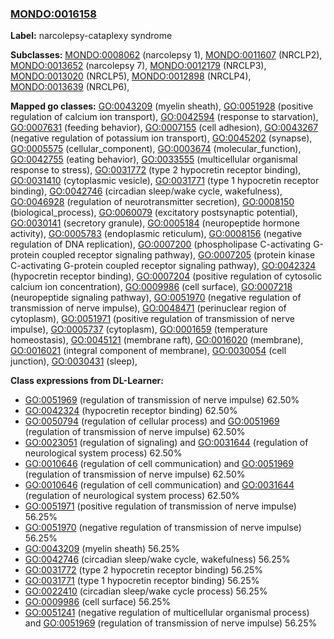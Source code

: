 
### [MONDO:0016158](http://purl.obolibrary.org/obo/MONDO_0016158)
**Label:** narcolepsy-cataplexy syndrome

**Subclasses:** [MONDO:0008062](http://purl.obolibrary.org/obo/MONDO_0008062) (narcolepsy 1), [MONDO:0011607](http://purl.obolibrary.org/obo/MONDO_0011607) (NRCLP2), [MONDO:0013652](http://purl.obolibrary.org/obo/MONDO_0013652) (narcolepsy 7), [MONDO:0012179](http://purl.obolibrary.org/obo/MONDO_0012179) (NRCLP3), [MONDO:0013020](http://purl.obolibrary.org/obo/MONDO_0013020) (NRCLP5), [MONDO:0012898](http://purl.obolibrary.org/obo/MONDO_0012898) (NRCLP4), [MONDO:0013639](http://purl.obolibrary.org/obo/MONDO_0013639) (NRCLP6), 

**Mapped go classes:** [GO:0043209](http://purl.obolibrary.org/obo/GO_0043209) (myelin sheath), [GO:0051928](http://purl.obolibrary.org/obo/GO_0051928) (positive regulation of calcium ion transport), [GO:0042594](http://purl.obolibrary.org/obo/GO_0042594) (response to starvation), [GO:0007631](http://purl.obolibrary.org/obo/GO_0007631) (feeding behavior), [GO:0007155](http://purl.obolibrary.org/obo/GO_0007155) (cell adhesion), [GO:0043267](http://purl.obolibrary.org/obo/GO_0043267) (negative regulation of potassium ion transport), [GO:0045202](http://purl.obolibrary.org/obo/GO_0045202) (synapse), [GO:0005575](http://purl.obolibrary.org/obo/GO_0005575) (cellular_component), [GO:0003674](http://purl.obolibrary.org/obo/GO_0003674) (molecular_function), [GO:0042755](http://purl.obolibrary.org/obo/GO_0042755) (eating behavior), [GO:0033555](http://purl.obolibrary.org/obo/GO_0033555) (multicellular organismal response to stress), [GO:0031772](http://purl.obolibrary.org/obo/GO_0031772) (type 2 hypocretin receptor binding), [GO:0031410](http://purl.obolibrary.org/obo/GO_0031410) (cytoplasmic vesicle), [GO:0031771](http://purl.obolibrary.org/obo/GO_0031771) (type 1 hypocretin receptor binding), [GO:0042746](http://purl.obolibrary.org/obo/GO_0042746) (circadian sleep/wake cycle, wakefulness), [GO:0046928](http://purl.obolibrary.org/obo/GO_0046928) (regulation of neurotransmitter secretion), [GO:0008150](http://purl.obolibrary.org/obo/GO_0008150) (biological_process), [GO:0060079](http://purl.obolibrary.org/obo/GO_0060079) (excitatory postsynaptic potential), [GO:0030141](http://purl.obolibrary.org/obo/GO_0030141) (secretory granule), [GO:0005184](http://purl.obolibrary.org/obo/GO_0005184) (neuropeptide hormone activity), [GO:0005783](http://purl.obolibrary.org/obo/GO_0005783) (endoplasmic reticulum), [GO:0008156](http://purl.obolibrary.org/obo/GO_0008156) (negative regulation of DNA replication), [GO:0007200](http://purl.obolibrary.org/obo/GO_0007200) (phospholipase C-activating G-protein coupled receptor signaling pathway), [GO:0007205](http://purl.obolibrary.org/obo/GO_0007205) (protein kinase C-activating G-protein coupled receptor signaling pathway), [GO:0042324](http://purl.obolibrary.org/obo/GO_0042324) (hypocretin receptor binding), [GO:0007204](http://purl.obolibrary.org/obo/GO_0007204) (positive regulation of cytosolic calcium ion concentration), [GO:0009986](http://purl.obolibrary.org/obo/GO_0009986) (cell surface), [GO:0007218](http://purl.obolibrary.org/obo/GO_0007218) (neuropeptide signaling pathway), [GO:0051970](http://purl.obolibrary.org/obo/GO_0051970) (negative regulation of transmission of nerve impulse), [GO:0048471](http://purl.obolibrary.org/obo/GO_0048471) (perinuclear region of cytoplasm), [GO:0051971](http://purl.obolibrary.org/obo/GO_0051971) (positive regulation of transmission of nerve impulse), [GO:0005737](http://purl.obolibrary.org/obo/GO_0005737) (cytoplasm), [GO:0001659](http://purl.obolibrary.org/obo/GO_0001659) (temperature homeostasis), [GO:0045121](http://purl.obolibrary.org/obo/GO_0045121) (membrane raft), [GO:0016020](http://purl.obolibrary.org/obo/GO_0016020) (membrane), [GO:0016021](http://purl.obolibrary.org/obo/GO_0016021) (integral component of membrane), [GO:0030054](http://purl.obolibrary.org/obo/GO_0030054) (cell junction), [GO:0030431](http://purl.obolibrary.org/obo/GO_0030431) (sleep), 

**Class expressions from DL-Learner:**

- [GO:0051969](http://purl.obolibrary.org/obo/GO_0051969) (regulation of transmission of nerve impulse) 62.50%
- [GO:0042324](http://purl.obolibrary.org/obo/GO_0042324) (hypocretin receptor binding) 62.50%
- [GO:0050794](http://purl.obolibrary.org/obo/GO_0050794) (regulation of cellular process) and [GO:0051969](http://purl.obolibrary.org/obo/GO_0051969) (regulation of transmission of nerve impulse) 62.50%
- [GO:0023051](http://purl.obolibrary.org/obo/GO_0023051) (regulation of signaling) and [GO:0031644](http://purl.obolibrary.org/obo/GO_0031644) (regulation of neurological system process) 62.50%
- [GO:0010646](http://purl.obolibrary.org/obo/GO_0010646) (regulation of cell communication) and [GO:0051969](http://purl.obolibrary.org/obo/GO_0051969) (regulation of transmission of nerve impulse) 62.50%
- [GO:0010646](http://purl.obolibrary.org/obo/GO_0010646) (regulation of cell communication) and [GO:0031644](http://purl.obolibrary.org/obo/GO_0031644) (regulation of neurological system process) 62.50%
- [GO:0051971](http://purl.obolibrary.org/obo/GO_0051971) (positive regulation of transmission of nerve impulse) 56.25%
- [GO:0051970](http://purl.obolibrary.org/obo/GO_0051970) (negative regulation of transmission of nerve impulse) 56.25%
- [GO:0043209](http://purl.obolibrary.org/obo/GO_0043209) (myelin sheath) 56.25%
- [GO:0042746](http://purl.obolibrary.org/obo/GO_0042746) (circadian sleep/wake cycle, wakefulness) 56.25%
- [GO:0031772](http://purl.obolibrary.org/obo/GO_0031772) (type 2 hypocretin receptor binding) 56.25%
- [GO:0031771](http://purl.obolibrary.org/obo/GO_0031771) (type 1 hypocretin receptor binding) 56.25%
- [GO:0022410](http://purl.obolibrary.org/obo/GO_0022410) (circadian sleep/wake cycle process) 56.25%
- [GO:0009986](http://purl.obolibrary.org/obo/GO_0009986) (cell surface) 56.25%
- [GO:0051241](http://purl.obolibrary.org/obo/GO_0051241) (negative regulation of multicellular organismal process) and [GO:0051969](http://purl.obolibrary.org/obo/GO_0051969) (regulation of transmission of nerve impulse) 56.25%


